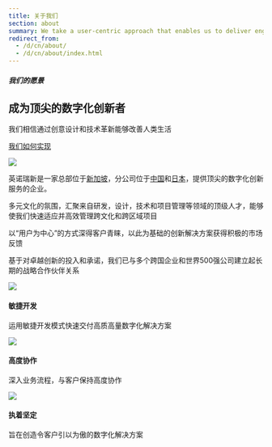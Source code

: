 ```yaml
---
title: 关于我们
section: about
summary: We take a user-centric approach that enables us to deliver engaging creative solutions to our clients worldwide. We have offices in Singapore, China, and Japan. a global digital systems innovator with offices in Singapore, China, and Japan. Through our user-centric ethos, we have deliver engaging creative solutions that produce business results. 
redirect_from:
  - /d/cn/about/
  - /d/cn/about/index.html
---
```

	
<section>
  <div class="row">
    <div class="col-t3 col-m5 col-l8">
      <h5 class="section-title">我们的愿景</h5>
      <h2>成为顶尖的数字化创新者</h2>
      <p>我们相信通过创意设计和技术革新能够改善人类生活</p>
      <p><a href="{{ site.baseurl }}capabilities/" title="Our Capabilities"><i class="fa fa-angle-right"></i> 我们如何实现</a></p>
    </div>
    <div class="col-t3 col-m3 col-l4">
      <img src="{{site.baseurl}}/assets/img/about/about_vision.png">
    </div>
  </div>
</section>
      
<section>
  <div class="container">
    <div class="row">
      <div class="col-12">
      <p class="lead">英诺瑞新是一家总部位于<a href="{{ site.baseurl }}contact/" title="联系我们">新加坡</a>，分公司位于<a href="{{ site.baseurl }}contact/" title="联系我们">中国</a>和<a href="{{ site.baseurl }}contact/" title="联系我们">日本</a>，提供顶尖的数字化创新服务的企业。</p>
      </div>
    </div>
    <div class="row">
      <div class="col-t3">
        <p>多元文化的氛围，汇聚来自研发，设计，技术和项目管理等领域的顶级人才，能够使我们快速适应并高效管理跨文化和跨区域项目</p>
      </div>
      <div class="col-t3">
        <p>以“用户为中心”的方式深得客户青睐，以此为基础的创新解决方案获得积极的市场反馈</p>
      </div>
    </div>
    <div class="row">
      <p>基于对卓越创新的投入和承诺，我们已与多个跨国企业和世界500强公司建立起长期的战略合作伙伴关系</p>
    </div>
  </div>
</section>
    
<section>
  <div class="container">
    <div class="row">
      <div class="col-s4 col-t4 shift-t1 col-l4 shift-l0 centered">
        <img src="{{site.baseurl}}/assets/img/about/about_agile.png">
        <h4>敏捷开发</h4>
        <p>运用敏捷开发模式快速交付高质高量数字化解决方案</p>
      </div>
      <div class="col-s4 col-t3 col-l4 centered">
        <img src="{{site.baseurl}}/assets/img/about/about_collaborative.png">
        <h4>高度协作</h4>
        <p>深入业务流程，与客户保持高度协作</p>
      </div>
      <div class="col-s4 col-t3 col-l4 centered">
        <img src="{{site.baseurl}}/assets/img/about/about_determined.png">
        <h4>执着坚定</h4>
        <p>旨在创造令客户引以为傲的数字化解决方案</p>
      </div>
    </div>
  </div>
</section> 